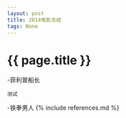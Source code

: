 ```yaml
---
layout: post
title: 2014电影总结 
tags: None 
---
```


{{ page.title }}
================

-菲利普船长

```
测试
```
-铁拳男人
{% include references.md %}
